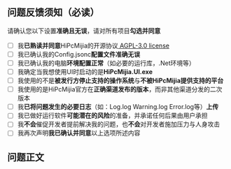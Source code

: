 ## 问题反馈须知（必读）

请确认您以下设置**准确且无误**，请对所有项目**勾选并同意**

- [ ] 我**已熟读并同意**HiPcMijia的开源协议[ AGPL-3.0 license](https://github.com/DanKE123abc/HiPcMijia/blob/main/LICENSE)
- [ ] 我已确认我的Config.jsonc**配置文件准确无误**
- [ ] 我已确认我的电脑**环境配置正常**（如必要的运行库，.Net环境等）
- [ ] 我确定当我想使用UI时启动的是**HiPcMijia.UI.exe**
- [ ] 我使用的不是**被发行方停止支持的操作系统**与**不被HiPcMijia提供支持的平台**
- [ ] 我使用的是HiPcMijia官方在**正确渠道发布的版本**，而非其他渠道分发的二次版本
- [ ] 我**已将问题发生的必要日志**（如：Log.log Warning.log Error.log等）**上传**
- [ ] 我已做好运行软件**可能潜在的风险**的准备，并承诺任何后果由用户承担
- [ ] 我**不会**催促开发者提前解决我的问题，也**不会**对开发者施加压力与人身攻击
- [ ] 我再次声明**我已确认并同意**以上选项所述内容

## 问题正文